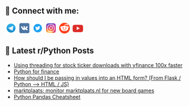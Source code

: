 ## 🔎 Connect with me:
[<img src="https://github.com/bullbesh/bullbesh/blob/main/images/Telegram.png" width="32" height="32" />](https://t.me/bullbesh)
[<img src="https://github.com/bullbesh/bullbesh/blob/main/images/VK.png" width="32" height="32" />](https://vk.com/bullbesh)
[<img src="https://github.com/bullbesh/bullbesh/blob/main/images/Twitter.png" width="32" height="32" />](https://twitter.com/bullbesh1)
[<img src="https://github.com/bullbesh/bullbesh/blob/main/images/Instagram.png" width="32" height="32" />](https://www.instagram.com/bullbesh)
[<img src="https://github.com/bullbesh/bullbesh/blob/main/images/Reddit.png" width="32" height="32" />](https://www.reddit.com/user/bullbesh)
[<img src="https://github.com/bullbesh/bullbesh/blob/main/images/YouTube.png" width="32" height="32" />](https://www.youtube.com/channel/UCtfjRs6uzgq5mfm8S06WTcg)

## 📕 Latest r/Python Posts
<!-- BLOG-POST-LIST:START -->
- [Using threading for stock ticker downloads with yfinance 100x faster](https://www.reddit.com/r/Python/comments/wmp93z/using_threading_for_stock_ticker_downloads_with/)
- [Python for finance](https://www.reddit.com/r/Python/comments/wmp5s9/python_for_finance/)
- [How should I be passing in values into an HTML form? &lpar;From Flask / Python --&gt; HTML / JS&rpar;](https://www.reddit.com/r/Python/comments/wmnvd2/how_should_i_be_passing_in_values_into_an_html/)
- [marktplaats: monitor marktplaats.nl for new board games](https://www.reddit.com/r/Python/comments/wmnftv/marktplaats_monitor_marktplaatsnl_for_new_board/)
- [Python Pandas Cheatsheet](https://www.reddit.com/r/Python/comments/wml8to/python_pandas_cheatsheet/)
<!-- BLOG-POST-LIST:END -->
